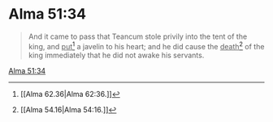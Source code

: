 # Alma 51:34

> And it came to pass that Teancum stole privily into the tent of the king, and <u>put</u>[^a] a javelin to his heart; and he did cause the <u>death</u>[^b] of the king immediately that he did not awake his servants.

[Alma 51:34](https://www.churchofjesuschrist.org/study/scriptures/bofm/alma/51?lang=eng&id=p34#p34)


[^a]: [[Alma 62.36|Alma 62:36.]]
[^b]: [[Alma 54.16|Alma 54:16.]]

